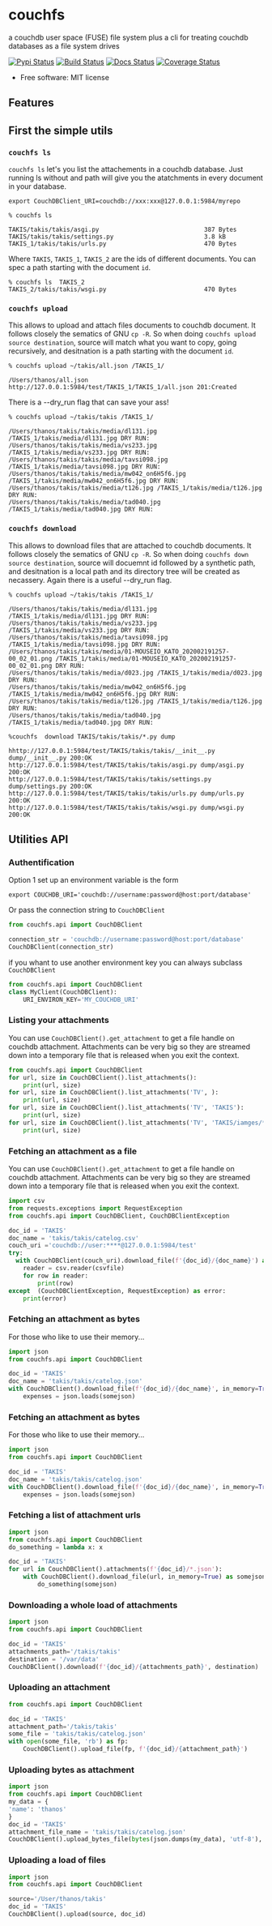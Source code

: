 # couchfs
a couchdb user space (FUSE) file system plus a cli for treating couchdb databases as a file system drives


[![Pypi Status](https://img.shields.io/pypi/v/couchfs.svg)](https://pypi.org/pypi/couchfs/) 
[![Build Status](https://travis-ci.com/thanos/couchfs.svg?branch=master)](https://travis-ci.com/thanos/couchfs)
[![Docs Status](https://readthedocs.org/projects/couchfs/badge/?version=latest)](https://couchfs.readthedocs.io/en/latest/) 
[![Coverage Status](https://coveralls.io/repos/github/thanos/couchfs/badge.svg?branch=master)](https://coveralls.io/github/thanos/couchfs?branch=master)

 * Free software: MIT license
 
## Features

## First the simple utils

### `couchfs ls`

`couchfs ls` let's you list the attachements in a couchdb database.
Just running ls without and path will give you the atatchments in every document in your database.



```shell script
export CouchDBClient_URI=couchdb://xxx:xxx@127.0.0.1:5984/myrepo

% couchfs ls 

TAKIS/takis/takis/asgi.py                             387 Bytes
TAKIS/takis/takis/settings.py                         3.8 kB
TAKIS_1/takis/takis/urls.py                           470 Bytes
```
Where `TAKIS`, `TAKIS_1`, `TAKIS_2` are the ids of different documents.
You can spec a path starting with the document `id`.

```shell script
% couchfs ls  TAKIS_2
TAKIS_2/takis/takis/wsgi.py                           470 Bytes
```

### `couchfs upload`

This allows to upload and attach files documents to couchdb document. It follows closely the sematics of GNU `cp -R`.
So when doing `couchfs upload source destination`, source will match what you want to copy, going recursively, and desitnation is a path starting with the document `id`.

```shell script
% couchfs upload ~/takis/all.json /TAKIS_1/

/Users/thanos/all.json http://127.0.0.1:5984/test/TAKIS_1/TAKIS_1/all.json 201:Created

```

There is a --dry_run flag that can save your ass!

```shell script
% couchfs upload ~/takis/takis /TAKIS_1/

/Users/thanos/takis/takis/media/dl131.jpg /TAKIS_1/takis/media/dl131.jpg DRY RUN:
/Users/thanos/takis/takis/media/vs233.jpg /TAKIS_1/takis/media/vs233.jpg DRY RUN:
/Users/thanos/takis/takis/media/tavsi098.jpg /TAKIS_1/takis/media/tavsi098.jpg DRY RUN:
/Users/thanos/takis/takis/media/mw042_on6H5f6.jpg /TAKIS_1/takis/media/mw042_on6H5f6.jpg DRY RUN:
/Users/thanos/takis/takis/media/t126.jpg /TAKIS_1/takis/media/t126.jpg DRY RUN:
/Users/thanos/takis/takis/media/tad040.jpg /TAKIS_1/takis/media/tad040.jpg DRY RUN:
```

### `couchfs download`

This allows to download files that are attached to couchdb documents. It follows closely the sematics of GNU `cp -R`.
So when doing `couchfs down source destination`, source will docuemnt id followed by a synthetic 
path, and desitnation is a local path and its directory tree will be created as necassery. Again there is a useful 
--dry_run flag.


```shell
% couchfs upload ~/takis/takis /TAKIS_1/

/Users/thanos/takis/takis/media/dl131.jpg /TAKIS_1/takis/media/dl131.jpg DRY RUN:
/Users/thanos/takis/takis/media/vs233.jpg /TAKIS_1/takis/media/vs233.jpg DRY RUN:
/Users/thanos/takis/takis/media/tavsi098.jpg /TAKIS_1/takis/media/tavsi098.jpg DRY RUN:
/Users/thanos/takis/takis/media/01-MOUSEIO_KATO_202002191257-00_02_01.png /TAKIS_1/takis/media/01-MOUSEIO_KATO_202002191257-00_02_01.png DRY RUN:
/Users/thanos/takis/takis/media/d023.jpg /TAKIS_1/takis/media/d023.jpg DRY RUN:
/Users/thanos/takis/takis/media/mw042_on6H5f6.jpg /TAKIS_1/takis/media/mw042_on6H5f6.jpg DRY RUN:
/Users/thanos/takis/takis/media/t126.jpg /TAKIS_1/takis/media/t126.jpg DRY RUN:
/Users/thanos/takis/takis/media/tad040.jpg /TAKIS_1/takis/media/tad040.jpg DRY RUN:
```

```shell script
%couchfs  download TAKIS/takis/takis/*.py dump

hhttp://127.0.0.1:5984/test/TAKIS/takis/takis/__init__.py dump/__init__.py 200:OK
http://127.0.0.1:5984/test/TAKIS/takis/takis/asgi.py dump/asgi.py 200:OK
http://127.0.0.1:5984/test/TAKIS/takis/takis/settings.py dump/settings.py 200:OK
http://127.0.0.1:5984/test/TAKIS/takis/takis/urls.py dump/urls.py 200:OK
http://127.0.0.1:5984/test/TAKIS/takis/takis/wsgi.py dump/wsgi.py 200:OK
```

## Utilities API


### Authentification

Option 1 set up an environment variable is the form
```shell script
export COUCHDB_URI='couchdb://username:password@host:port/database'
```

Or pass the connection string to `CouchDBClient` 
```python
from couchfs.api import CouchDBClient

connection_str = 'couchdb://username:password@host:port/database'
CouchDBClient(connection_str)
```

if you whant to use another environment key you can always subclass `CouchDBClient`

```python
from couchfs.api import CouchDBClient
class MyClient(CouchDBClient):
    URI_ENVIRON_KEY='MY_COUCHDB_URI'
```


### Listing your attachments
You can use `CouchDBClient().get_attachment` to get a file handle on couchdb attachment. Attachments can be very big 
so they are streamed down into a temporary file that is released when you exit the context.

```python
from couchfs.api import CouchDBClient
for url, size in CouchDBClient().list_attachments():
    print(url, size)
for url, size in CouchDBClient().list_attachments('TV', ):
    print(url, size)
for url, size in CouchDBClient().list_attachments('TV', 'TAKIS'):
    print(url, size)
for url, size in CouchDBClient().list_attachments('TV', 'TAKIS/iamges/*.jpeg'):
    print(url, size)
```



### Fetching an attachment as a file 

You can use `CouchDBClient().get_attachment` to get a file handle on couchdb attachment. Attachments can be very big 
so they are streamed down into a temporary file that is released when you exit the context.

```python
import csv
from requests.exceptions import RequestException
from couchfs.api import CouchDBClient, CouchDBClientException

doc_id = 'TAKIS'
doc_name = 'takis/takis/catelog.csv'
couch_uri ='couchdb://user:****@127.0.0.1:5984/test'
try:
  with CouchDBClient(couch_uri).download_file(f'{doc_id}/{doc_name}') as csvfile:
    reader = csv.reader(csvfile)
    for row in reader:
        print(row)
except  (CouchDBClientException, RequestException) as error:  
    print(error)
```
### Fetching an attachment as bytes

For those who like to use their memory...

```python
import json
from couchfs.api import CouchDBClient

doc_id = 'TAKIS'
doc_name = 'takis/takis/catelog.json'                                      
with CouchDBClient().download_file(f'{doc_id}/{doc_name}', in_memory=True) as somejson:
    expenses = json.loads(somejson)
```

### Fetching an attachment as bytes

For those who like to use their memory...

```python
import json
from couchfs.api import CouchDBClient

doc_id = 'TAKIS'
doc_name = 'takis/takis/catelog.json'                                      
with CouchDBClient().download_file(f'{doc_id}/{doc_name}', in_memory=True) as somejson:
    expenses = json.loads(somejson)
```

### Fetching a list of attachment urls

```python
import json
from couchfs.api import CouchDBClient
do_something = lambda x: x

doc_id = 'TAKIS'              
for url in CouchDBClient().attachments(f'{doc_id}/*.json'):
    with CouchDBClient().download_file(url, in_memory=True) as somejson:
        do_something(somejson)
```

### Downloading a whole load of attachments

```python
import json
from couchfs.api import CouchDBClient

doc_id = 'TAKIS'
attachments_path='/takis/takis'
destination = '/var/data'
CouchDBClient().download(f'{doc_id}/{attachments_path}', destination)
```



### Uploading an attachment

```python
from couchfs.api import CouchDBClient

doc_id = 'TAKIS'
attachment_path='/takis/takis'
some_file = 'takis/takis/catelog.json'
with open(some_file, 'rb') as fp:
    CouchDBClient().upload_file(fp, f'{doc_id}/{attachment_path}')
```


### Uploading bytes as attachment

```python
import json
from couchfs.api import CouchDBClient
my_data = {
'name': 'thanos'
}
doc_id = 'TAKIS'
attachment_file_name = 'takis/takis/catelog.json'
CouchDBClient().upload_bytes_file(bytes(json.dumps(my_data), 'utf-8'), f'{doc_id}/{attachment_file_name}')
```

### Uploading a load of files

```python
import json
from couchfs.api import CouchDBClient

source='/User/thanos/takis'
doc_id = 'TAKIS'
CouchDBClient().upload(source, doc_id)
```

